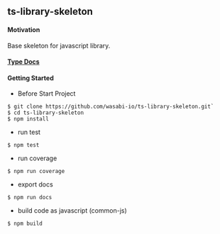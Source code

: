 ## ts-library-skeleton

#### Motivation

Base skeleton for javascript library.

#### [Type Docs](https://wasabi-io.github.io/ts-library-skeleton)


#### Getting Started

* Before Start Project

```ssh
$ git clone https://github.com/wasabi-io/ts-library-skeleton.git`
$ cd ts-library-skeleton
$ npm install
```

* run test

```ssh
$ npm test
```

* run coverage

```ssh
$ npm run coverage
```


* export docs

```ssh
$ npm run docs
```

* build code as javascript (common-js)

```ssh
$ npm build
```
